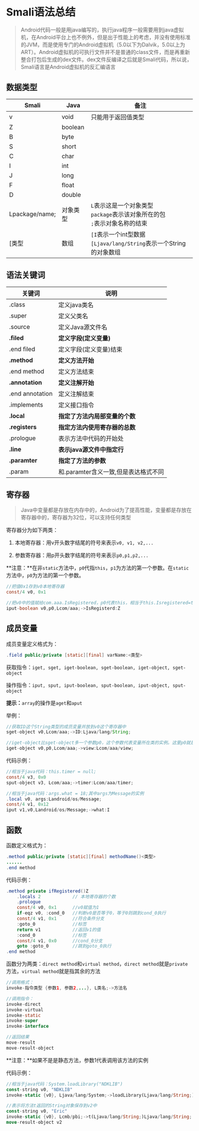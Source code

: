 # Smali语法总结

> Android代码一般是用java编写的，执行java程序一般需要用到java虚拟机，在Android平台上也不例外，但是出于性能上的考虑，并没有使用标准的JVM，而是使用专门的Android虚拟机（5.0以下为Dalvik，5.0以上为ART）。Android虚拟机的可执行文件并不是普通的class文件，而是再重新整合打包后生成的dex文件。dex文件反编译之后就是Smali代码，所以说，Smali语言是Android虚拟机的反汇编语言



## 数据类型

| Smali          | Java     | 备注                                                         |
| -------------- | -------- | ------------------------------------------------------------ |
| v              | void     | 只能用于返回值类型                                           |
| Z              | boolean  |                                                              |
| B              | byte     |                                                              |
| S              | short    |                                                              |
| C              | char     |                                                              |
| I              | int      |                                                              |
| J              | long     |                                                              |
| F              | float    |                                                              |
| D              | double   |                                                              |
| Lpackage/name; | 对象类型 | `L`表示这是一个对象类型<br />`package`表示该对象所在的包<br />`;`表示对象名称的结束 |
| [类型          | 数组     | `[I`表示一个int型数据<br />`[Ljava/lang/String`表示一个String的对象数组 |



## 语法关键词

| 关键词          | 说明                                 |
| --------------- | ------------------------------------ |
| .class          | 定义java类名                         |
| .super          | 定义父类名                           |
| .source         | 定义Java源文件名                     |
| **.filed**      | **定义字段(定义变量)**               |
| .end filed      | 定义字段(定义变量)结束               |
| **.method**     | **定义方法开始**                     |
| .end method     | 定义方法结束                         |
| **.annotation** | **定义注解开始**                     |
| .end annotation | 定义注解结束                         |
| .implements     | 定义接口指令                         |
| **.local**      | **指定了方法内局部变量的个数**       |
| **.registers**  | **指定方法内使用寄存器的总数**       |
| .prologue       | 表示方法中代码的开始处               |
| **.line**       | **表示java源文件中指定行**           |
| **.paramter**   | **指定了方法的参数**                 |
| .param          | 和.paramter含义一致,但是表达格式不同 |



## 寄存器

> Java中变量都是存放在内存中的，Android为了提高性能，变量都是存放在寄存器中的，寄存器为32位，可以支持任何类型

寄存器分为如下两类：

1. 本地寄存器：用v开头数字结尾的符号来表示`v0, v1, v2,...`

2. 参数寄存器：用p开头数字结尾的符号来表示`p0,p1,p2,...`

**注意：**在非`static`方法中，`p0`代指`this`，`p1`为方法的第一个参数。在`static`方法中，`p0`为方法的第一个参数。

```java
//把值0x1存到v0本地寄存器
const/4 v0, 0x1

//把v0中的值赋给com.aaa.IsRegistered，p0代表this，相当于this.Isregistered=true
iput-boolean v0,p0,Lcom/aaa;->IsRegisterd:Z
```



## 成员变量

成员变量定义格式为：

```java
.field public/private [static][final] varName:<类型>
```

获取指令：`iget, sget, iget-boolean, sget-boolean, iget-object, sget-object`

操作指令：`iput, sput, iput-boolean, sput-boolean, iput-object, sput-object`

**提示：**`array`的操作是`aget`和`aput`

举例：

```java
//获取ID这个String类型的成员变量并放到v0这个寄存器中
sget-object v0,Lcom/aaa;->ID:Ljava/lang/String;

//iget-object比sget-object多一个参数p0，这个参数代表变量所在类的实例。这里p0就是this
iget-object v0,p0,Lcom/aaa;->view:Lcom/aaa/view;
```

代码示例：

```java
//相当于java代码：this.timer = null;
const/4 v3, 0x0
sput-object v3, Lcom/aaa;->timer:Lcom/aaa/timer;

//相当于java代码：args.what = 18;其中args为Message的实例
.local v0, args:Landroid/os/Message;
const/4 v1, 0x12
iput v1,v0,Landroid/os/Message;->what:I
```



## 函数

函数定义格式为：

```java
.method public/private [static][final] methodName()<类型> 
......
.end method
```

代码示例：

```java
.method private ifRegistered()Z
    .locals 2            // 本地寄存器的个数
    .prologue
    const/4 v0, 0x1      //v0赋值为1
    if-eqz v0, :cond_0   //判断v0是否等于0，等于0则跳到cond_0执行
    const/4 v1, 0x1      //符合条件分支
    :goto_0              //标签
    return v1            //返回v1的值
    :cond_0              //标签
    const/4 v1, 0x0      //cond_0分支
    goto :goto_0         //跳到goto_0执行
.end method
```

函数分为两类：`direct method`和`virtual method`，`direct method`就是`private`方法，`virtual method`就是指其余的方法

```java
//调用格式：
invoke-指令类型 {参数1, 参数2,...}, L类名;->方法名

//调用指令：
invoke-direct
invoke-virtual
invoke-static
invoke-super
invoke-interface

//返回结果
move-result
move-result-object
```

**注意：**如果不是是静态方法，参数1代表调用该方法的实例

代码示例：

```rust
//相当于java代码：System.loadLibrary("NDKLIB")
const-string v0, "NDKLIB"
invoke-static {v0}, Ljava/lang/System;->loadLibrary(Ljava/lang/String;)V

//表示将方法t返回的String对象保存到v2中
const-string v0, "Eric"
invoke-static {v0}, Lcmb/pbi;->t(Ljava/lang/String;)Ljava/lang/String;
move-result-object v2
```
